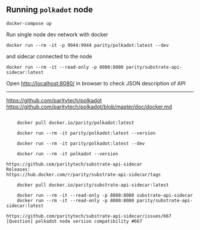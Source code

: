 

## Running `polkadot` node

`docker-compose up`

Run single node dev network with docker

    docker run --rm -it -p 9944:9944 parity/polkadot:latest --dev

and sidecar connected to the node 

    docker run --rm -it --read-only -p 8080:8080 parity/substrate-api-sidecar:latest

Open <http://localhost:8080/> in browser to check JSON description of API

-----

https://github.com/paritytech/polkadot  
https://github.com/paritytech/polkadot/blob/master/doc/docker.md

~~~docker run --rm -it parity/polkadot:latest --version~~~

    docker pull docker.io/parity/polkadot:latest

    docker run --rm -it parity/polkadot:latest --version
    
    docker run --rm -it parity/polkadot:latest --dev
    
    docker run --rm -it polkadot --version

https://github.com/paritytech/substrate-api-sidecar 
Releases: 
https://hub.docker.com/r/parity/substrate-api-sidecar/tags

    docker pull docker.io/parity/substrate-api-sidecar:latest

    docker run --rm -it --read-only -p 8080:8080 substrate-api-sidecar
    docker run --rm -it --read-only -p 8080:8080 parity/substrate-api-sidecar:latest

https://github.com/paritytech/substrate-api-sidecar/issues/667
[Question] polkadot node version compatibility #667


